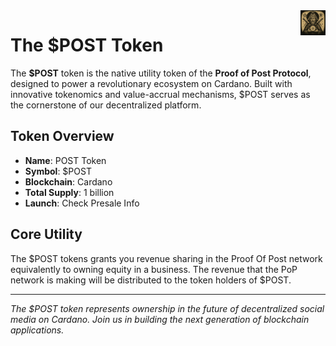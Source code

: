 <img src="../images/utxo-maestro-logo.jpg" alt="POST Token" width="40" height="40" align="right">

# The $POST Token

The **$POST** token is the native utility token of the **Proof of Post Protocol**, designed to power a revolutionary ecosystem on Cardano. Built with innovative tokenomics and value-accrual mechanisms, $POST serves as the cornerstone of our decentralized platform.

## Token Overview

- **Name**: POST Token  
- **Symbol**: $POST
- **Blockchain**: Cardano
- **Total Supply**: 1 billion
- **Launch**: Check Presale Info

## Core Utility

The $POST tokens grants you revenue sharing in the Proof Of Post network equivalently to owning equity in a business. The revenue that the PoP network is making will be distributed to the token holders of $POST.

---

*The $POST token represents ownership in the future of decentralized social media on Cardano. Join us in building the next generation of blockchain applications.*
